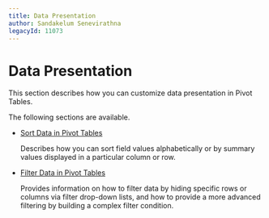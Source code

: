 ```yaml
---
title: Data Presentation
author: Sandakelum Senevirathna
legacyId: 11073
---
```

# Data Presentation
This section describes how you can customize data presentation in Pivot Tables.

The following sections are available.
* [Sort Data in Pivot Tables](data-presentation/sort-data-in-pivot-tables.md)
	
	Describes how you can sort field values alphabetically or by summary values displayed in a particular column or row.
* [Filter Data in Pivot Tables](data-presentation/filter-data-in-pivot-tables.md)
	
	Provides information on how to filter data by hiding specific rows or columns via filter drop-down lists, and how to provide a more advanced filtering by building a complex filter condition.